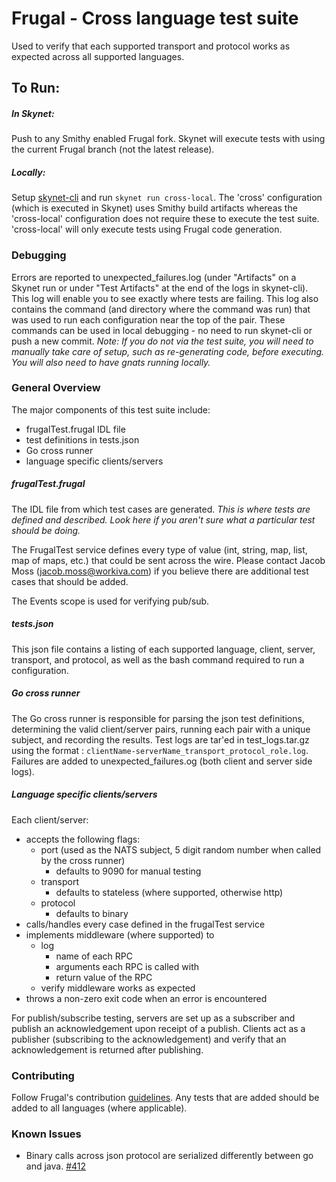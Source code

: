 # Frugal - Cross language test suite

Used to verify that each supported transport and protocol works as expected
across all supported languages.

## To Run:
##### In Skynet:

Push to any Smithy enabled Frugal fork.  Skynet will execute tests with using
the current Frugal branch (not the latest release).

##### Locally:
Setup [skynet-cli](https://github.com/workiva/skynet-cli) and run `skynet run
cross-local`. The 'cross' configuration (which is executed in Skynet) uses
Smithy build artifacts whereas the 'cross-local' configuration does not
require these to execute the test suite.  'cross-local' will only execute
tests using Frugal code generation.

### Debugging
Errors are reported to unexpected_failures.log (under "Artifacts" on a Skynet
run or under "Test Artifacts" at the end of the logs in skynet-cli).  This log
will enable you to see exactly where tests are failing.  This log also contains
the command (and directory where the command was run) that was used to run each
configuration near the top of the pair. These commands can be used in local
debugging - no need to run skynet-cli or push a new commit.  _Note: If you do
 not via the test suite, you will need to manually take care of setup, such
 as re-generating code, before executing. You will also need to have gnats
 running locally._


### General Overview
The major components of this test suite include:
* frugalTest.frugal IDL file
* test definitions in tests.json
* Go cross runner
* language specific clients/servers

##### frugalTest.frugal
The IDL file from which test cases are generated.  _This is where tests are
defined and described. Look here if you aren't sure what a particular test
should be doing._

The FrugalTest service defines every type of value (int, string, map, list,
map of maps, etc.) that could be sent across the wire.  Please contact Jacob
Moss (jacob.moss@workiva.com) if you believe there are additional test cases
that should be added.

The Events scope is used for verifying pub/sub.

##### tests.json
This json file contains a listing of each supported language, client, server,
transport, and protocol, as well as the bash command required to run a
configuration.

##### Go cross runner
The Go cross runner is responsible for parsing the json test definitions,
determining the valid client/server pairs, running each pair with a unique
subject, and recording the results.  Test logs are tar'ed in test_logs.tar.gz
using the format : `clientName-serverName_transport_protocol_role.log`.
Failures are added to unexpected_failures.og (both client and server side logs).

##### Language specific clients/servers
Each client/server:

* accepts the following flags:
  * port (used as the NATS subject, 5 digit random number when called by the
  cross runner)
    * defaults to 9090 for manual testing
  * transport
    * defaults to stateless (where supported, otherwise http)
  * protocol
    * defaults to binary
* calls/handles every case defined in the frugalTest service
* implements middleware (where supported) to
  * log
    * name of each RPC
    * arguments each RPC is called with
    * return value of the RPC
  * verify middleware works as expected
* throws a non-zero exit code when an error is encountered

For publish/subscribe testing, servers are set up as a subscriber and publish
an acknowledgement upon receipt of a publish.  Clients act as a publisher
(subscribing to the acknowledgement) and verify that an acknowledgement is
returned after publishing.

### Contributing
Follow Frugal's contribution [guidelines](https://github.com/Workiva/frugal/blob/master/CONTRIBUTING.md).
Any tests that are added should be added to all languages (where applicable).


### Known Issues

* 	Binary calls across json protocol are serialized differently between go
and java.  [#412](https://github.com/Workiva/frugal/issues/412)

